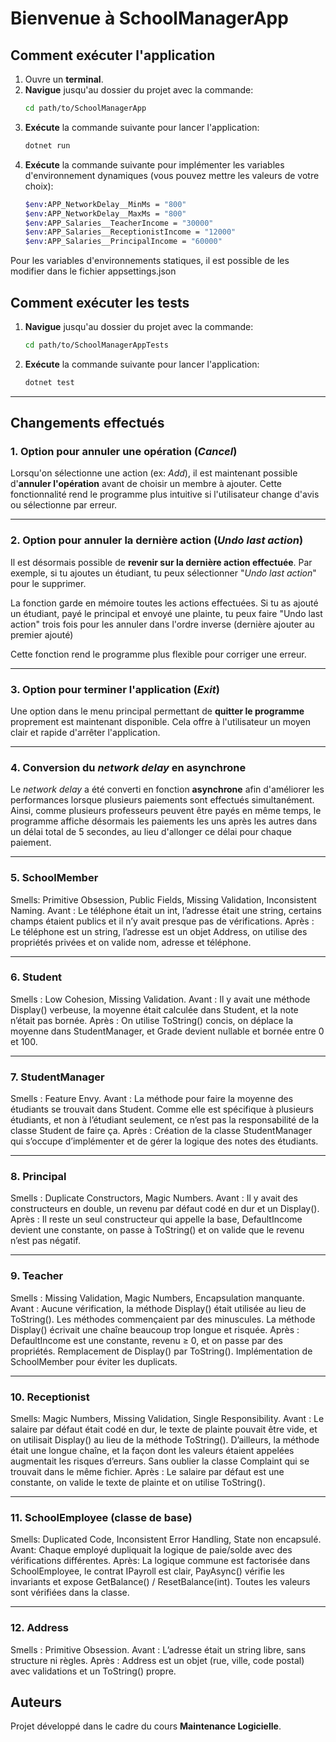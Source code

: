 # Bienvenue à **SchoolManagerApp**

## Comment exécuter l'application
1. Ouvre un **terminal**.
2. **Navigue** jusqu'au dossier du projet avec la commande:
   ```bash
   cd path/to/SchoolManagerApp
   ```
3. **Exécute** la commande suivante pour lancer l'application:
   ```bash
   dotnet run
   ```
4. **Exécute** la commande suivante pour implémenter les variables d'environnement dynamiques (vous pouvez mettre les valeurs de votre choix):
   ```bash
   $env:APP_NetworkDelay__MinMs = "800"
   $env:APP_NetworkDelay__MaxMs = "800"
   $env:APP_Salaries__TeacherIncome = "30000"
   $env:APP_Salaries__ReceptionistIncome = "12000"
   $env:APP_Salaries__PrincipalIncome = "60000"
   ```
Pour les variables d'environnements statiques, il est possible de les modifier dans le fichier appsettings.json 

## Comment exécuter les tests
1. **Navigue** jusqu'au dossier du projet avec la commande:
   ```bash
   cd path/to/SchoolManagerAppTests
   ```
2. **Exécute** la commande suivante pour lancer l'application:
   ```bash
   dotnet test
   ```
---

## Changements effectués

### 1. Option pour **annuler une opération (_Cancel_)**
Lorsqu'on sélectionne une action (ex: _Add_), il est maintenant possible d'**annuler l'opération** avant de choisir un membre à ajouter.
Cette fonctionnalité rend le programme plus intuitive si l'utilisateur change d'avis ou sélectionne par erreur.

---

### 2. Option pour **annuler la dernière action (_Undo last action_)**
Il est désormais possible de **revenir sur la dernière action effectuée**.
Par exemple, si tu ajoutes un étudiant, tu peux sélectionner "_Undo last action_" pour le supprimer.

La fonction garde en mémoire toutes les actions effectuées.
Si tu as ajouté un étudiant, payé le principal et envoyé une plainte, tu peux faire "Undo last action" trois fois pour les annuler dans l'ordre inverse (dernière ajouter au premier ajouté)

Cette fonction rend le programme plus flexible pour corriger une erreur.

---

### 3. Option pour **terminer l'application (_Exit_)**
Une option dans le menu principal permettant de **quitter le programme** proprement est maintenant disponible.
Cela offre à l'utilisateur un moyen clair et rapide d'arrêter l'application.

---

### 4. Conversion du **_network delay_** en **asynchrone**
Le _network delay_ a été converti en fonction **asynchrone** afin d'améliorer les performances lorsque plusieurs paiements sont effectués simultanément.
Ainsi, comme plusieurs professeurs peuvent être payés en même temps, le programme affiche désormais les paiements les uns après les autres dans un délai total de 5 secondes, au lieu d'allonger ce délai pour chaque paiement.

---

### 5. SchoolMember
Smells: Primitive Obsession, Public Fields, Missing Validation, Inconsistent Naming.
Avant : Le téléphone était un int, l’adresse était une string, certains champs étaient publics et il n’y avait presque pas de vérifications.
Après : Le téléphone est un string, l’adresse est un objet Address, on utilise des propriétés privées et on valide nom, adresse et téléphone.

---

### 6. Student
Smells : Low Cohesion, Missing Validation.
Avant : Il y avait une méthode Display() verbeuse, la moyenne était calculée dans Student, et la note n’était pas bornée.
Après : On utilise ToString() concis, on déplace la moyenne dans StudentManager, et Grade devient nullable et bornée entre 0 et 100.

--- 

### 7. StudentManager
Smells : Feature Envy.
Avant : La méthode pour faire la moyenne des étudiants se trouvait dans Student. Comme elle est spécifique à plusieurs étudiants, et non à l’étudiant seulement, ce n’est pas la responsabilité de la classe Student de faire ça.
Après : Création de la classe StudentManager qui s’occupe d’implémenter et de gérer la logique des notes des étudiants.

---

### 8. Principal
Smells : Duplicate Constructors, Magic Numbers.
Avant : Il y avait des constructeurs en double, un revenu par défaut codé en dur et un Display().
Après : Il reste un seul constructeur qui appelle la base, DefaultIncome devient une constante, on passe à ToString() et on valide que le revenu n’est pas négatif.

--- 

### 9. Teacher
Smells : Missing Validation, Magic Numbers, Encapsulation manquante.
Avant : Aucune vérification, la méthode Display() était utilisée au lieu de ToString(). Les méthodes commençaient par des minuscules. La méthode Display() écrivait une chaîne beaucoup trop longue et risquée.
Après : DefaultIncome est une constante, revenu ≥ 0, et on passe par des propriétés. Remplacement de Display() par ToString(). Implémentation de SchoolMember pour éviter les duplicats.

---

### 10. Receptionist
Smells: Magic Numbers, Missing Validation, Single Responsibility.
Avant : Le salaire par défaut était codé en dur, le texte de plainte pouvait être vide, et on utilisait Display() au lieu de la méthode ToString(). D’ailleurs, la méthode était une longue chaîne, et la façon dont les valeurs étaient appelées augmentait les risques d’erreurs. Sans oublier la classe Complaint qui se trouvait dans le même fichier.
Après : Le salaire par défaut est une constante, on valide le texte de plainte et on utilise ToString().

---

### 11. SchoolEmployee (classe de base)
Smells: Duplicated Code, Inconsistent Error Handling, State non encapsulé.
Avant: Chaque employé dupliquait la logique de paie/solde avec des vérifications différentes.
Après: La logique commune est factorisée dans SchoolEmployee, le contrat IPayroll est clair, PayAsync() vérifie les invariants et expose GetBalance() / ResetBalance(int). Toutes les valeurs sont vérifiées dans la classe.

---

### 12. Address
Smells : Primitive Obsession.
Avant : L’adresse était un string libre, sans structure ni règles.
Après : Address est un objet (rue, ville, code postal) avec validations et un ToString() propre.


## Auteurs
Projet développé dans le cadre du cours **Maintenance Logicielle**.
